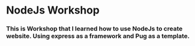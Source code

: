 # NodeJs Workshop

### This is Workshop that I learned how to use NodeJs to create website. Using express as a framework and Pug as a template.